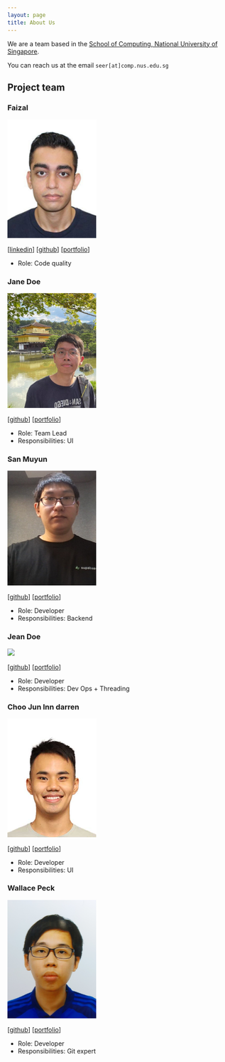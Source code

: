 ```yaml
---
layout: page
title: About Us
---
```


We are a team based in the [School of Computing, National University of Singapore](https://www.comp.nus.edu.sg).

You can reach us at the email `seer[at]comp.nus.edu.sg`

## Project team

### Faizal

<img src="images/teamakesmepee.png" width="200px">

[[linkedin](https://www.linkedin.com/in/faizal-0524/)]
[[github](https://github.com/TeaMakesMePee)]
[[portfolio](team/faizal.md)]

* Role: Code quality

### Jane Doe

<img src="images/lonelyfort.png" width="200px">

[[github](https://github.com/LonelyFort)]
[[portfolio](team/johndoe.md)]

* Role: Team Lead
* Responsibilities: UI

### San Muyun

<img src="images/san-muyun.png" width="200px">

[[github](http://github.com/jhttps://github.com/SAN-MUYUN)] [[portfolio](https://www.linkedin.com/in/muyun-san-870748186/)]

* Role: Developer
* Responsibilities: Backend

### Jean Doe

<img src="images/johndoe.png" width="200px">

[[github](http://github.com/johndoe)]
[[portfolio](team/johndoe.md)]

* Role: Developer
* Responsibilities: Dev Ops + Threading

### Choo Jun Inn darren

<img src="images/darrenchooji.png" width="200px">

[[github](http://github.com/darrenchooji)]
[[portfolio](https://www.linkedin.com/in/choojuninndarren/)]

* Role: Developer
* Responsibilities: UI

### Wallace Peck

<img src="images/wallacepck.png" width="200px">

[[github](http://github.com/wallacepck)]
[[portfolio](https://wallacepck.github.io)]

* Role: Developer
* Responsibilities: Git expert
